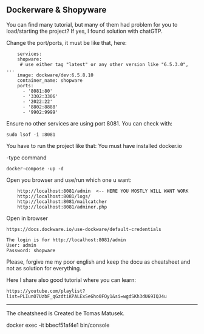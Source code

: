 ## Dockerware & Shopyware

You can find many tutorial, but many of them had problem for you to load/starting the project?
If yes, I found solution with chatGTP.

Change the port/ports, it must be like that, here:

        services:
        shopware:
         # use either tag "latest" or any other version like "6.5.3.0", ...
        image: dockware/dev:6.5.8.10
        container_name: shopware
        ports:
          - '8081:80'
          - '3302:3306'
          - '2022:22'
          - '8802:8888'
          - '9902:9999'

Ensure no other services are using port 8081. You can check with:

    sudo lsof -i :8081

You have to run the project like that:
You must have installed docker.io

-type command

    docker-compose -up -d

Open you browser and use/run which one u want:

        http://localhost:8081/admin  <-- HERE YOU MOSTLY WILL WANT WORK
        http://localhost:8081/logs/
        http://localhost:8081/mailcatcher
        http://localhost:8081/adminer.php

Open in browser

    https://docs.dockware.io/use-dockware/default-credentials

    The login is for http://localhost:8081/admin
    User: admin
    Password: shopware

Please, forgive me my poor english and keep the docu as cheatsheet and not as solution for everything.

Here I share also good tutorial where you can learn:

    https://youtube.com/playlist?list=PLIunO7UzbF_qGzdtiKPALExSeGho0FOy1&si=wgdSKh3dU69IQJ4u

---

The cheatsheed is Created be Tomas Matusek.



docker exec -it bbecf51af4e1 bin/console
